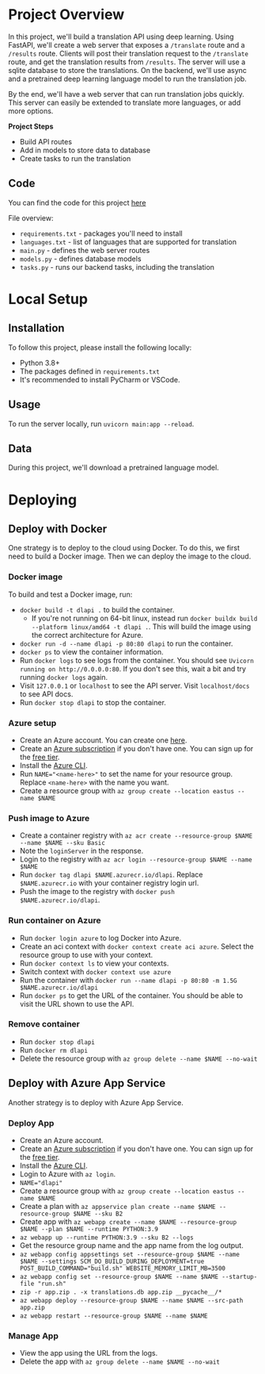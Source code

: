 
# Project Overview

In this project, we'll build a translation API using deep learning.  Using FastAPI, we'll create a web server that exposes a `/translate` route and a `/results` route.  Clients will post their translation request to the `/translate` route, and get the translation results from `/results`.  The server will use a sqlite database to store the translations.  On the backend, we'll use async and a pretrained deep learning language model to run the translation job.

By the end, we'll have a web server that can run translation jobs quickly.  This server can easily be extended to translate more languages, or add more options.

**Project Steps**
* Build API routes
* Add in models to store data to database
* Create tasks to run the translation

## Code

You can find the code for this project [here](https://github.com/dataquestio/project-walkthroughs/tree/master/dl_api)

File overview:

* `requirements.txt` - packages you'll need to install
* `languages.txt` - list of languages that are supported for translation
* `main.py` - defines the web server routes
* `models.py` - defines database models
* `tasks.py` - runs our backend tasks, including the translation


# Local Setup

## Installation

To follow this project, please install the following locally:

* Python 3.8+
* The packages defined in `requirements.txt`
* It's recommended to install PyCharm or VSCode.

## Usage

To run the server locally, run `uvicorn main:app --reload`.

## Data

During this project, we'll download a pretrained language model.

# Deploying

## Deploy with Docker

One strategy is to deploy to the cloud using Docker.  To do this, we first need to build a Docker image.  Then we can deploy the image to the cloud.

### Docker image

To build and test a Docker image, run:

* `docker build -t dlapi .` to build the container.
  * If you're not running on 64-bit linux, instead run `docker buildx build --platform linux/amd64 -t dlapi .`.  This will build the image using the correct architecture for Azure.
* `docker run -d --name dlapi -p 80:80 dlapi` to run the container.
* `docker ps` to view the container information.
* Run `docker logs` to see logs from the container.  You should see `Uvicorn running on http://0.0.0.0:80`.  If you don't see this, wait a bit and try running `docker logs` again.
* Visit `127.0.0.1` or `localhost` to see the API server.  Visit `localhost/docs` to see API docs.
* Run `docker stop dlapi` to stop the container.

### Azure setup

* Create an Azure account.  You can create one [here](https://azure.microsoft.com/en-us/free/search/).
* Create an [Azure subscription](https://portal.azure.com/#view/Microsoft_Azure_Billing/SubscriptionsBlade) if you don't have one.  You can sign up for the [free tier](https://azure.microsoft.com/en-us/free/).
* Install the [Azure CLI](https://learn.microsoft.com/en-us/cli/azure/).
* Run `NAME="<name-here>"` to set the name for your resource group.  Replace `<name-here>` with the name you want.
* Create a resource group with `az group create --location eastus --name $NAME`

### Push image to Azure

* Create a container registry with `az acr create --resource-group $NAME --name $NAME --sku Basic`
* Note the `loginServer` in the response.
* Login to the registry with `az acr login --resource-group $NAME --name $NAME`
* Run `docker tag dlapi $NAME.azurecr.io/dlapi`.  Replace `$NAME.azurecr.io` with your container registry login url.
* Push the image to the registry with `docker push $NAME.azurecr.io/dlapi`.

### Run container on Azure

* Run `docker login azure` to log Docker into Azure.
* Create an aci context with `docker context create aci azure`.  Select the resource group to use with your context.
* Run `docker context ls` to view your contexts.
* Switch context with `docker context use azure`
* Run the container with `docker run --name dlapi -p 80:80 -m 1.5G $NAME.azurecr.io/dlapi`
* Run `docker ps` to get the URL of the container.  You should be able to visit the URL shown to use the API.

### Remove container

* Run `docker stop dlapi`
* Run `docker rm dlapi`
* Delete the resource group with `az group delete --name $NAME --no-wait`

## Deploy with Azure App Service

Another strategy is to deploy with Azure App Service.

### Deploy App

* Create an Azure account.
* Create an [Azure subscription](https://portal.azure.com/#view/Microsoft_Azure_Billing/SubscriptionsBlade) if you don't have one.  You can sign up for the [free tier](https://azure.microsoft.com/en-us/free/).
* Install the [Azure CLI](https://learn.microsoft.com/en-us/cli/azure/install-azure-cli).
* Login to Azure with `az login`.
* `NAME="dlapi"`
* Create a resource group with `az group create --location eastus --name $NAME`
* Create a plan with `az appservice plan create --name $NAME --resource-group $NAME --sku B2`
* Create app with `az webapp create --name $NAME --resource-group $NAME --plan $NAME --runtime PYTHON:3.9`
* `az webapp up --runtime PYTHON:3.9 --sku B2 --logs`
* Get the resource group name and the app name from the log output.
* `az webapp config appsettings set --resource-group $NAME --name $NAME --settings SCM_DO_BUILD_DURING_DEPLOYMENT=true  POST_BUILD_COMMAND="build.sh" WEBSITE_MEMORY_LIMIT_MB=3500`
* `az webapp config set --resource-group $NAME --name $NAME --startup-file "run.sh"`
* `zip -r app.zip . -x translations.db app.zip __pycache__/*`
* `az webapp deploy --resource-group $NAME --name $NAME --src-path app.zip`
* `az webapp restart --resource-group $NAME --name $NAME`

### Manage App

* View the app using the URL from the logs.
* Delete the app with `az group delete --name $NAME --no-wait`

